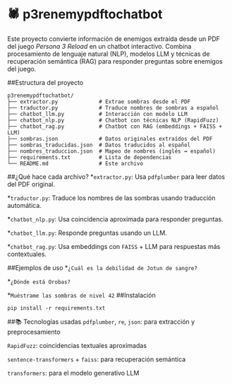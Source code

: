 # 🕷️ p3renemypdftochatbot

Este proyecto convierte información de enemigos extraída desde un PDF del juego *Persona 3 Reload* en un chatbot interactivo. Combina procesamiento de lenguaje natural (NLP), modelos LLM y técnicas de recuperación semántica (RAG) para responder preguntas sobre enemigos del juego.

##Estructura del proyecto

```plaintext
p3renemypdftochatbot/
├── extractor.py             # Extrae sombras desde el PDF
├── traductor.py             # Traduce nombres de sombras a español
├── chatbot_llm.py           # Interacción con modelo LLM
├── chatbot_nlp.py           # Chatbot con técnicas NLP (RapidFuzz)
├── chatbot_rag.py           # Chatbot con RAG (embeddings + FAISS + LLM)
├── sombras.json             # Datos originales extraídos del PDF
├── sombras_traducidas.json  # Datos traducidos al español
├── nombres_traduccion.json  # Mapeo de nombres (inglés ↔ español)
├── requirements.txt         # Lista de dependencias
└── README.md                # Este archivo
```

##¿Qué hace cada archivo?
*`extractor.py`: Usa `pdfplumber` para leer datos del PDF original.

*`traductor.py`: Traduce los nombres de las sombras usando traducción automática.

*`chatbot_nlp.py`: Usa coincidencia aproximada para responder preguntas.

*`chatbot_llm.py`: Responde preguntas usando un LLM.

*`chatbot_rag.py`: Usa embeddings con `FAISS` + LLM para respuestas más contextuales.

##Ejemplos de uso
*`¿Cuál es la debilidad de Jotun de sangre?`

*`¿Dónde está Orobas?`

*`Muéstrame las sombras de nivel 42`
##Instalación
```
pip install -r requirements.txt
```
##📚 Tecnologías usadas
`pdfplumber`, `re`, `json`: para extracción y preprocesamiento

`RapidFuzz`: coincidencias textuales aproximadas

`sentence-transformers` + `faiss`: para recuperación semántica

`transformers`: para el modelo generativo LLM
